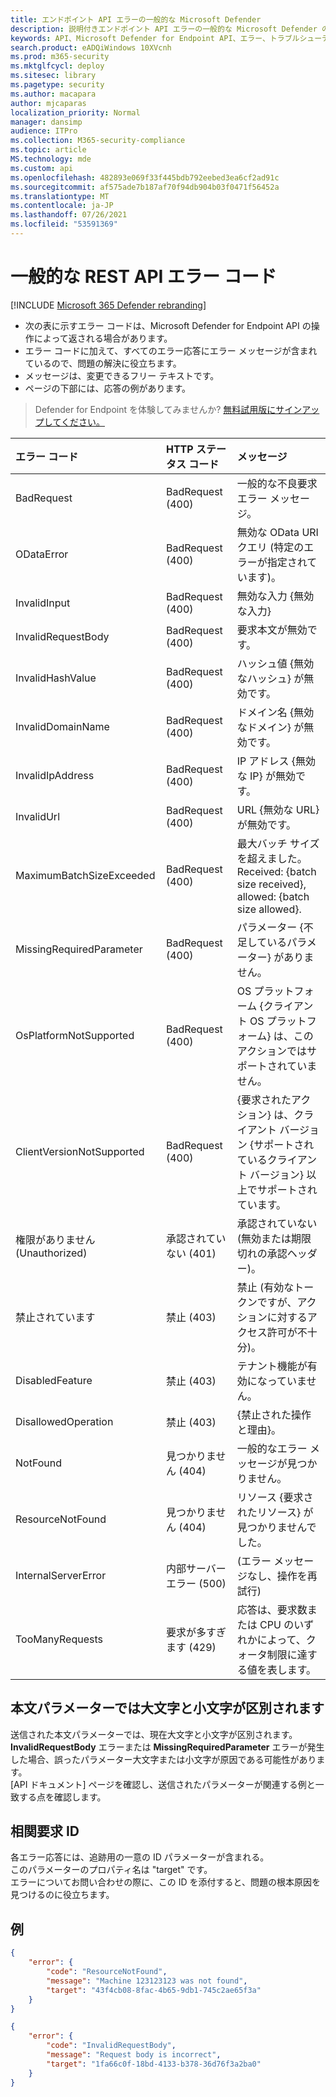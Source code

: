 ```yaml
---
title: エンドポイント API エラーの一般的な Microsoft Defender
description: 説明付きエンドポイント API エラーの一般的な Microsoft Defender の一覧。
keywords: API、Microsoft Defender for Endpoint API、エラー、トラブルシューティング
search.product: eADQiWindows 10XVcnh
ms.prod: m365-security
ms.mktglfcycl: deploy
ms.sitesec: library
ms.pagetype: security
ms.author: macapara
author: mjcaparas
localization_priority: Normal
manager: dansimp
audience: ITPro
ms.collection: M365-security-compliance
ms.topic: article
MS.technology: mde
ms.custom: api
ms.openlocfilehash: 482893e069f33f445bdb792eebed3ea6cf2ad91c
ms.sourcegitcommit: af575ade7b187af70f94db904b03f0471f56452a
ms.translationtype: MT
ms.contentlocale: ja-JP
ms.lasthandoff: 07/26/2021
ms.locfileid: "53591369"
---
```

# <a name="common-rest-api-error-codes"></a>一般的な REST API エラー コード

[!INCLUDE [Microsoft 365 Defender rebranding](../../includes/microsoft-defender.md)]


* 次の表に示すエラー コードは、Microsoft Defender for Endpoint API の操作によって返される場合があります。
* エラー コードに加えて、すべてのエラー応答にエラー メッセージが含まれているので、問題の解決に役立ちます。
* メッセージは、変更できるフリー テキストです。
* ページの下部には、応答の例があります。

> Defender for Endpoint を体験してみませんか? [無料試用版にサインアップしてください。](https://www.microsoft.com/microsoft-365/windows/microsoft-defender-atp?ocid=docs-wdatp-assignaccess-abovefoldlink)

エラー コード |HTTP ステータス コード |メッセージ 
:---|:---|:---
BadRequest | BadRequest (400) | 一般的な不良要求エラー メッセージ。
ODataError | BadRequest (400) | 無効な OData URI クエリ (特定のエラーが指定されています)。
InvalidInput | BadRequest (400) | 無効な入力 {無効な入力}
InvalidRequestBody | BadRequest (400) | 要求本文が無効です。
InvalidHashValue | BadRequest (400) | ハッシュ値 {無効なハッシュ} が無効です。
InvalidDomainName | BadRequest (400) | ドメイン名 {無効なドメイン} が無効です。
InvalidIpAddress | BadRequest (400) | IP アドレス {無効な IP} が無効です。
InvalidUrl | BadRequest (400) | URL {無効な URL} が無効です。
MaximumBatchSizeExceeded | BadRequest (400) | 最大バッチ サイズを超えました。 Received: {batch size received}, allowed: {batch size allowed}.
MissingRequiredParameter | BadRequest (400) | パラメーター {不足しているパラメーター} がありません。
OsPlatformNotSupported | BadRequest (400) | OS プラットフォーム {クライアント OS プラットフォーム} は、このアクションではサポートされていません。
ClientVersionNotSupported | BadRequest (400) | {要求されたアクション} は、クライアント バージョン {サポートされているクライアント バージョン} 以上でサポートされています。
権限がありません (Unauthorized) | 承認されていない (401) | 承認されていない (無効または期限切れの承認ヘッダー)。
禁止されています | 禁止 (403) | 禁止 (有効なトークンですが、アクションに対するアクセス許可が不十分)。
DisabledFeature | 禁止 (403) | テナント機能が有効になっていません。
DisallowedOperation | 禁止 (403) | {禁止された操作と理由}。
NotFound | 見つかりません (404) | 一般的なエラー メッセージが見つかりません。
ResourceNotFound | 見つかりません (404) | リソース {要求されたリソース} が見つかりませんでした。
InternalServerError | 内部サーバー エラー (500) | (エラー メッセージなし、操作を再試行)
TooManyRequests | 要求が多すぎます (429) | 応答は、要求数または CPU のいずれかによって、クォータ制限に達する値を表します。

## <a name="body-parameters-are-case-sensitive"></a>本文パラメーターでは大文字と小文字が区別されます

送信された本文パラメーターでは、現在大文字と小文字が区別されます。
<br>**InvalidRequestBody** エラーまたは **MissingRequiredParameter** エラーが発生した場合、誤ったパラメーター大文字または小文字が原因である可能性があります。
<br>[API ドキュメント] ページを確認し、送信されたパラメーターが関連する例と一致する点を確認します。

## <a name="correlation-request-id"></a>相関要求 ID

各エラー応答には、追跡用の一意の ID パラメーターが含まれる。
<br>このパラメーターのプロパティ名は "target" です。
<br>エラーについてお問い合わせの際に、この ID を添付すると、問題の根本原因を見つけるのに役立ちます。

## <a name="examples"></a>例

```json
{
    "error": {
        "code": "ResourceNotFound",
        "message": "Machine 123123123 was not found",
        "target": "43f4cb08-8fac-4b65-9db1-745c2ae65f3a"
    }
}
```


```json
{
    "error": {
        "code": "InvalidRequestBody",
        "message": "Request body is incorrect",
        "target": "1fa66c0f-18bd-4133-b378-36d76f3a2ba0"
    }
}
```

